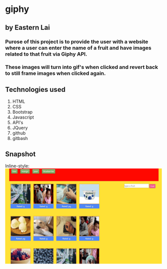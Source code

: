# giphy
## by Eastern Lai

### Purose of this project is to provide the user with a website where a user can enter the name of a fruit and have images related to that fruit via Giphy API.  
### These images will turn into gif's when clicked and revert back to still frame images when clicked again.  

## Technologies used
1. HTML
2. CSS
3. Bootstrap
4. Javascript
5. API's
6. JQuery
7. github 
8. gitbash

## Snapshot

Inline-style: 
![alt text](demo.jpg)